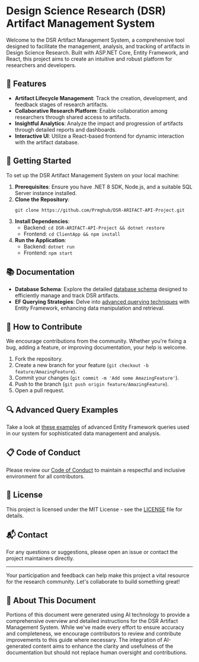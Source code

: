 # Design Science Research (DSR) Artifact Management System

Welcome to the DSR Artifact Management System, a comprehensive tool designed to facilitate the management, analysis, and tracking of artifacts in Design Science Research. Built with ASP.NET Core, Entity Framework, and React, this project aims to create an intuitive and robust platform for researchers and developers.

## 🌟 Features

- **Artifact Lifecycle Management**: Track the creation, development, and feedback stages of research artifacts.
- **Collaborative Research Platform**: Enable collaboration among researchers through shared access to artifacts.
- **Insightful Analytics**: Analyze the impact and progression of artifacts through detailed reports and dashboards.
- **Interactive UI**: Utilize a React-based frontend for dynamic interaction with the artifact database.

## 🚀 Getting Started

To set up the DSR Artifact Management System on your local machine:

1. **Prerequisites**: Ensure you have .NET 8 SDK, Node.js, and a suitable SQL Server instance installed.
2. **Clone the Repository**:
   ```
   git clone https://github.com/Prmghub/DSR-ARIFACT-API-Project.git
   ```
3. **Install Dependencies**:
   - Backend: `cd DSR-ARIFACT-API-Project && dotnet restore`
   - Frontend: `cd ClientApp && npm install`
4. **Run the Application**:
   - Backend: `dotnet run`
   - Frontend: `npm start`

## 📚 Documentation

- **Database Schema**: Explore the detailed [database schema](SCHEMA.md) designed to efficiently manage and track DSR artifacts.
- **EF Querying Strategies**: Delve into [advanced querying techniques](QUERIES.md) with Entity Framework, enhancing data manipulation and retrieval.

## 🤝 How to Contribute

We encourage contributions from the community. Whether you're fixing a bug, adding a feature, or improving documentation, your help is welcome.

1. Fork the repository.
2. Create a new branch for your feature (`git checkout -b feature/AmazingFeature`).
3. Commit your changes (`git commit -m 'Add some AmazingFeature'`).
4. Push to the branch (`git push origin feature/AmazingFeature`).
5. Open a pull request.

## 🔍 Advanced Query Examples

Take a look at [these examples](QUERIES.md) of advanced Entity Framework queries used in our system for sophisticated data management and analysis.

## 📋 Code of Conduct

Please review our [Code of Conduct](CODE_OF_CONDUCT.md) to maintain a respectful and inclusive environment for all contributors.

## 📄 License

This project is licensed under the MIT License - see the [LICENSE](LICENSE) file for details.

## 📬 Contact

For any questions or suggestions, please open an issue or contact the project maintainers directly.

---

Your participation and feedback can help make this project a vital resource for the research community. Let's collaborate to build something great!

## 🤖 About This Document

Portions of this document were generated using AI technology to provide a comprehensive overview and detailed instructions for the DSR Artifact Management System. While we've made every effort to ensure accuracy and completeness, we encourage contributors to review and contribute improvements to this guide where necessary. The integration of AI-generated content aims to enhance the clarity and usefulness of the documentation but should not replace human oversight and contributions.
